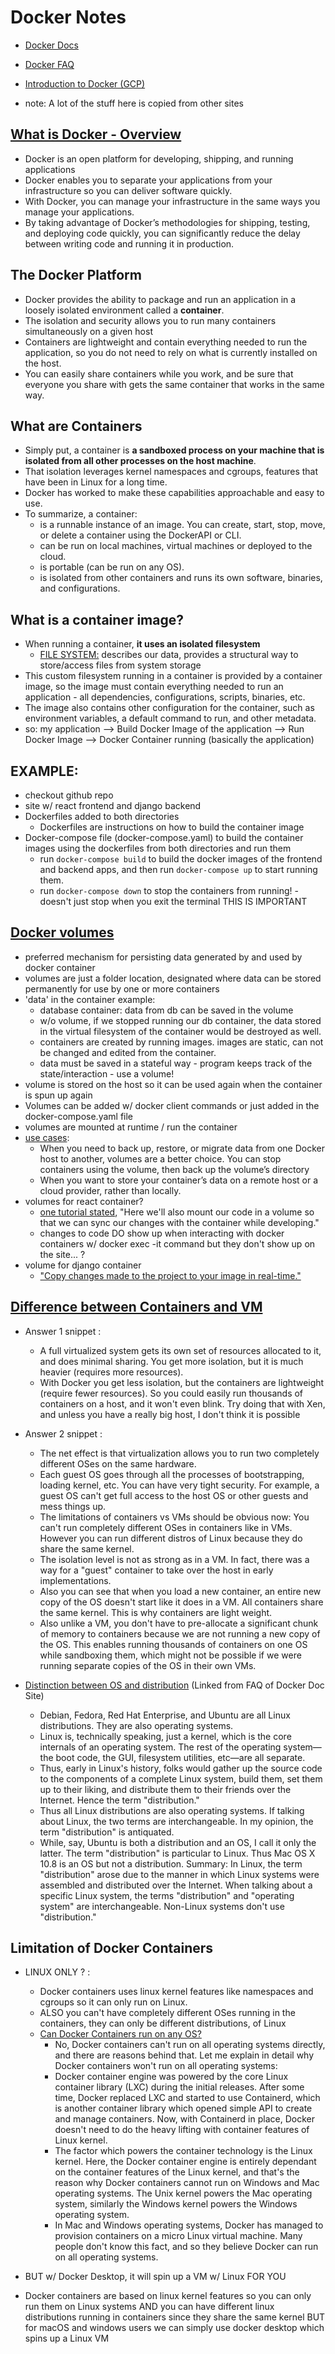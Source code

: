 # Docker Notes

- [Docker Docs](https://docs.docker.com/get-started/)
- [Docker FAQ](https://docs.docker.com/engine/faq/)
- [Introduction to Docker (GCP)](https://www.cloudskillsboost.google/focuses/1029?parent=catalog)


- note: A lot of the stuff here is copied from other sites

## [What is Docker - Overview ](https://docs.docker.com/get-started/overview/)
- Docker is an open platform for developing, shipping, and running applications 
- Docker enables you to separate your applications from your infrastructure so you can deliver software quickly. 
- With Docker, you can manage your infrastructure in the same ways you manage your applications. 
- By taking advantage of Docker’s methodologies for shipping, testing, and deploying code quickly, you can significantly reduce the delay between writing code and running it in production.

## The Docker Platform
- Docker provides the ability to package and run an application in a loosely isolated environment called a **container**. 
- The isolation and security allows you to run many containers simultaneously on a given host
- Containers are lightweight and contain everything needed to run the application, so you do not need to rely on what is currently installed on the host. 
- You can easily share containers while you work, and be sure that everyone you share with gets the same container that works in the same way.

## What are Containers
- Simply put, a container is **a sandboxed process on your machine that is isolated from all other processes on the host machine**. 
- That isolation leverages kernel namespaces and cgroups, features that have been in Linux for a long time. 
- Docker has worked to make these capabilities approachable and easy to use. 
- To summarize, a container:
    - is a runnable instance of an image. You can create, start, stop, move, or delete a container using the DockerAPI or CLI.
    - can be run on local machines, virtual machines or deployed to the cloud.
    - is portable (can be run on any OS).
    - is isolated from other containers and runs its own software, binaries, and configurations.


## What is a container image?
- When running a container, **it uses an isolated filesystem** 
	- [FILE SYSTEM:](https://www.baeldung.com/linux/rootfs) describes our data, provides a structural way to store/access files from system storage 
- This custom filesystem running in a container is provided by a container image, so the image must contain everything needed to run an application - all dependencies, configurations, scripts, binaries, etc. 
- The image also contains other configuration for the container, such as environment variables, a default command to run, and other metadata.
- so: my application --> Build Docker Image of the application --> Run Docker Image --> Docker Container running (basically the application)


## EXAMPLE:
- checkout github repo 
- site w/ react frontend and django backend 
- Dockerfiles added to both directories
	- Dockerfiles are instructions on how to build the container image
- Docker-compose file (docker-compose.yaml) to build the container images using the dockerfiles from both directories and run them 
	- run ```docker-compose build``` to build the docker images of the frontend and backend apps, and then run ```docker-compose up``` to start running them.
	- run ```docker-compose down``` to stop the containers from running! - doesn't just stop when you exit the terminal THIS IS IMPORTANT 


## [Docker volumes](https://www.youtube.com/watch?v=wZbPmb4soTI)
- preferred mechanism for persisting data generated by and used by docker container
- volumes are just a folder location, designated where data can be stored permanently for use by one or more containers
- 'data' in the container example: 
	- database container: data from db can be saved in the volume
	- w/o volume, if we stopped running our db container, the data stored in the virtual filesystem of the container would be destroyed as well. 
	- containers are created by running images. images are static, can not be changed and edited from the container.
	- data must be saved in a stateful way - program keeps track of the state/interaction - use a volume!
- volume is stored on the host so it can be used again when the container is spun up again 
- Volumes can be added w/ docker client commands or just added in the docker-compose.yaml file 
- volumes are mounted at runtime / run the container
- [use cases](https://docs.docker.com/storage/#good-use-cases-for-volumes):
	- When you need to back up, restore, or migrate data from one Docker host to another, volumes are a better choice. You can stop containers using the volume, then back up the volume’s directory
	- When you want to store your container’s data on a remote host or a cloud provider, rather than locally.
- volumes for react container?
	- [one tutorial stated](https://dev.to/karanpratapsingh/dockerize-your-react-app-4j2e), "Here we'll also mount our code in a volume so that we can sync our changes with the container while developing."
	- changes to code DO show up when interacting with docker containers w/ docker exec -it command but they don't show up on the site... ?
- volume for django container 
	- ["Copy changes made to the project to your image in real-time."](https://adamtheautomator.com/django-docker/)


## [Difference between Containers and VM](https://stackoverflow.com/questions/16047306/how-is-docker-different-from-a-virtual-machine)
- Answer 1 snippet : 
	- A full virtualized system gets its own set of resources allocated to it, and does minimal sharing. You get more isolation, but it is much heavier (requires more resources). 
	- With Docker you get less isolation, but the containers are lightweight (require fewer resources). So you could easily run thousands of containers on a host, and it won't even blink. Try doing that with Xen, and unless you have a really big host, I don't think it is possible
- Answer 2 snippet : 
	- The net effect is that virtualization allows you to run two completely different OSes on the same hardware. 
	- Each guest OS goes through all the processes of bootstrapping, loading kernel, etc. You can have very tight security. For example, a guest OS can't get full access to the host OS or other guests and mess things up.
	- The limitations of containers vs VMs should be obvious now: You can't run completely different OSes in containers like in VMs. However you can run different distros of Linux because they do share the same kernel. 
	- The isolation level is not as strong as in a VM. In fact, there was a way for a "guest" container to take over the host in early implementations. 
	- Also you can see that when you load a new container, an entire new copy of the OS doesn't start like it does in a VM. All containers share the same kernel. This is why containers are light weight. 
	- Also unlike a VM, you don't have to pre-allocate a significant chunk of memory to containers because we are not running a new copy of the OS. This enables running thousands of containers on one OS while sandboxing them, which might not be possible if we were running separate copies of the OS in their own VMs.


- [Distinction between OS and distribution](https://stackoverflow.com/questions/16047306/how-is-docker-different-from-a-virtual-machine) (Linked from FAQ of Docker Doc Site)
	- Debian, Fedora, Red Hat Enterprise, and Ubuntu are all Linux distributions. They are also operating systems.
	- Linux is, technically speaking, just a kernel, which is the core internals of an operating system. The rest of the operating system—the boot code, the GUI, filesystem utilities, etc—are all separate. 
	- Thus, early in Linux's history, folks would gather up the source code to the components of a complete Linux system, build them, set them up to their liking, and distribute them to their friends over the Internet. Hence the term "distribution." 
	- Thus all Linux distributions are also operating systems. If talking about Linux, the two terms are interchangeable. In my opinion, the term "distribution" is antiquated. 
	- While, say, Ubuntu is both a distribution and an OS, I call it only the latter. The term "distribution" is particular to Linux. Thus Mac OS X 10.8 is an OS but not a distribution. Summary: In Linux, the term "distribution" arose due to the manner in which Linux systems were assembled and distributed over the Internet. When talking about a specific Linux system, the terms "distribution" and "operating system" are interchangeable. Non-Linux systems don't use "distribution."


## Limitation of Docker Containers
- LINUX ONLY ? :
	- Docker containers uses linux kernel features like namespaces and cgroups so it can only run on Linux.
	- ALSO you can't have completely different OSes running in the containers, they can only be different distributions, of Linux 
	- [Can Docker Containers run on any OS?](https://sloopstash.com/blog/can-docker-containers-run-on-any-operating-system.html)
		- No, Docker containers can't run on all operating systems directly, and there are reasons behind that. Let me explain in detail why Docker containers won't run on all operating systems:
		- Docker container engine was powered by the core Linux container library (LXC) during the initial releases. After some time, Docker replaced LXC and started to use Containerd, which is another container library which opened simple API to create and manage containers. Now, with Containerd in place, Docker doesn't need to do the heavy lifting with container features of Linux kernel.
		- The factor which powers the container technology is the Linux kernel. Here, the Docker container engine is entirely dependant on the container features of the Linux kernel, and that's the reason why Docker containers cannot run on Windows and Mac operating systems. The Unix kernel powers the Mac operating system, similarly the Windows kernel powers the Windows operating system.
		- In Mac and Windows operating systems, Docker has managed to provision containers on a micro Linux virtual machine. Many people don't know this fact, and so they believe Docker can run on all operating systems.

- BUT w/ Docker Desktop, it will spin up a VM w/ Linux FOR YOU 
- Docker containers are based on linux kernel features so you can only run them on Linux systems AND you can have different linux distributions running in containers since they share the same kernel BUT for macOS and windows users we can simply use docker desktop which spins up a Linux VM
